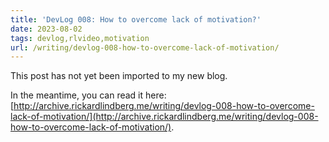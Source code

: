 ```yaml
---
title: 'DevLog 008: How to overcome lack of motivation?'
date: 2023-08-02
tags: devlog,rlvideo,motivation
url: /writing/devlog-008-how-to-overcome-lack-of-motivation/
---
```


This post has not yet been imported to my new blog.

In the meantime, you can read it here: [http://archive.rickardlindberg.me/writing/devlog-008-how-to-overcome-lack-of-motivation/](http://archive.rickardlindberg.me/writing/devlog-008-how-to-overcome-lack-of-motivation/).
